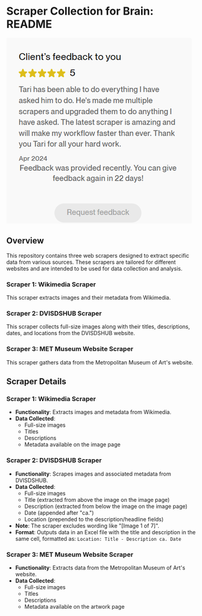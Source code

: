 # Scraper Collection for Brain: README
![Review](3.png)
## Overview

This repository contains three web scrapers designed to extract specific data from various sources. These scrapers are tailored for different websites and are intended to be used for data collection and analysis.

### Scraper 1: Wikimedia Scraper
This scraper extracts images and their metadata from Wikimedia.

### Scraper 2: DVISDSHUB Scraper
This scraper collects full-size images along with their titles, descriptions, dates, and locations from the DVISDSHUB website.

### Scraper 3: MET Museum Website Scraper
This scraper gathers data from the Metropolitan Museum of Art's website.

## Scraper Details

### Scraper 1: Wikimedia Scraper
- **Functionality**: Extracts images and metadata from Wikimedia.
- **Data Collected**:
  - Full-size images
  - Titles
  - Descriptions
  - Metadata available on the image page

### Scraper 2: DVISDSHUB Scraper
- **Functionality**: Scrapes images and associated metadata from DVISDSHUB.
- **Data Collected**:
  - Full-size images
  - Title (extracted from above the image on the image page)
  - Description (extracted from below the image on the image page)
  - Date (appended after "ca.")
  - Location (prepended to the description/headline fields)
- **Note**: The scraper excludes wording like "[Image 1 of 7]".
- **Format**: Outputs data in an Excel file with the title and description in the same cell, formatted as: `Location: Title - Description ca. Date`

### Scraper 3: MET Museum Website Scraper
- **Functionality**: Extracts data from the Metropolitan Museum of Art's website.
- **Data Collected**:
  - Full-size images
  - Titles
  - Descriptions
  - Metadata available on the artwork page
